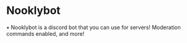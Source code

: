 # Nooklybot
• Nooklybot is a discord bot that you can use for servers! Moderation commands enabled, and more!
